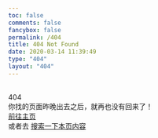 ```yaml
---
toc: false
comments: false
fancybox: false
permalink: /404
title: 404 Not Found
date: 2020-03-14 11:39:49
type: "404"
layout: "404"
---
```

</br>
<font class="NotFound_Font">404</font></br>
<font class="NotFound_Content_Font">你找的页面昨晚出去之后，就再也没有回来了！</font></br>
<a class="NotFound_Back_Home" href="https://www.auwaves.com">前往主页</a></br>
<font class="NotFound_Content_Font NotFound_Content_Font_End">或者去 <a href="https://www.auwaves.com/search/">搜索一下本页内容</a></font>

